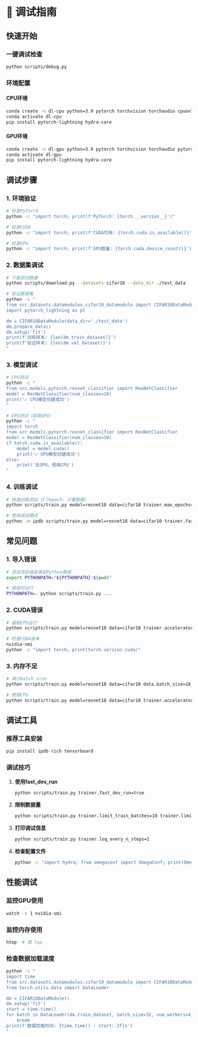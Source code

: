 # 🐛 调试指南

## 快速开始

### 一键调试检查
```bash
python scripts/debug.py
```

### 环境配置

#### CPU环境
```bash
conda create -n dl-cpu python=3.9 pytorch torchvision torchaudio cpuonly -c pytorch
conda activate dl-cpu
pip install pytorch-lightning hydra-core
```

#### GPU环境
```bash
conda create -n dl-gpu python=3.9 pytorch torchvision torchaudio pytorch-cuda=11.7 -c pytorch -c nvidia
conda activate dl-gpu
pip install pytorch-lightning hydra-core
```

## 调试步骤

### 1. 环境验证
```bash
# 检查PyTorch
python -c "import torch; print(f'PyTorch: {torch.__version__}')"

# 检查CUDA
python -c "import torch; print(f'CUDA可用: {torch.cuda.is_available()}')"

# 检查GPU
python -c "import torch; print(f'GPU数量: {torch.cuda.device_count()}')"
```

### 2. 数据集调试
```bash
# 下载测试数据
python scripts/download.py --datasets cifar10 --data_dir ./test_data

# 验证数据集
python -c "
from src.datasets.datamodules.cifar10_datamodule import CIFAR10DataModule
import pytorch_lightning as pl

dm = CIFAR10DataModule(data_dir='./test_data')
dm.prepare_data()
dm.setup('fit')
print(f'训练样本: {len(dm.train_dataset)}')
print(f'验证样本: {len(dm.val_dataset)}')
"
```

### 3. 模型调试
```bash
# CPU测试
python -c "
from src.models.pytorch.resnet_classifier import ResNetClassifier
model = ResNetClassifier(num_classes=10)
print('✓ CPU模型创建成功')
"

# GPU测试（如有GPU）
python -c "
import torch
from src.models.pytorch.resnet_classifier import ResNetClassifier
model = ResNetClassifier(num_classes=10)
if torch.cuda.is_available():
    model = model.cuda()
    print('✓ GPU模型创建成功')
else:
    print('无GPU，使用CPU')
"
```

### 4. 训练调试
```bash
# 快速训练测试（1个epoch，少量数据）
python scripts/train.py model=resnet18 data=cifar10 trainer.max_epochs=1 trainer.limit_train_batches=5 trainer.limit_val_batches=5 trainer.fast_dev_run=true

# 使用调试模式
python -m ipdb scripts/train.py model=resnet18 data=cifar10 trainer.fast_dev_run=true
```

## 常见问题

### 1. 导入错误
```bash
# 添加项目根目录到Python路径
export PYTHONPATH="${PYTHONPATH}:$(pwd)"

# 或临时运行
PYTHONPATH=. python scripts/train.py ...
```

### 2. CUDA错误
```bash
# 强制CPU运行
python scripts/train.py model=resnet18 data=cifar10 trainer.accelerator=cpu

# 检查CUDA版本
nvidia-smi
python -c "import torch; print(torch.version.cuda)"
```

### 3. 内存不足
```bash
# 减小batch size
python scripts/train.py model=resnet18 data=cifar10 data.batch_size=16

# 使用CPU
python scripts/train.py model=resnet18 data=cifar10 trainer.accelerator=cpu
```

## 调试工具

### 推荐工具安装
```bash
pip install ipdb rich tensorboard
```

### 调试技巧

1. **使用fast_dev_run**
   ```bash
   python scripts/train.py trainer.fast_dev_run=true
   ```

2. **限制数据量**
   ```bash
   python scripts/train.py trainer.limit_train_batches=10 trainer.limit_val_batches=10
   ```

3. **打印调试信息**
   ```bash
   python scripts/train.py trainer.log_every_n_steps=1
   ```

4. **检查配置文件**
   ```bash
   python -c "import hydra; from omegaconf import OmegaConf; print(OmegaConf.load('configs/config.yaml'))"
   ```

## 性能调试

### 监控GPU使用
```bash
watch -n 1 nvidia-smi
```

### 监控内存使用
```bash
htop  # 或 top
```

### 检查数据加载速度
```bash
python -c "
import time
from src.datasets.datamodules.cifar10_datamodule import CIFAR10DataModule
from torch.utils.data import DataLoader

dm = CIFAR10DataModule()
dm.setup('fit')
start = time.time()
for batch in DataLoader(dm.train_dataset, batch_size=32, num_workers=4):
    break
print(f'数据加载时间: {time.time() - start:.2f}s')
"
```